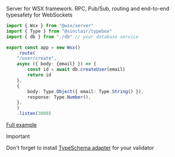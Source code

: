 Server for WSX framework. RPC, Pub/Sub, routing and end-to-end typesafety for WebSockets
```ts
import { Wsx } from "@wsx/server"
import { Type } from "@sinclair/typebox"
import { db } from "./db" // your database service

export const app = new Wsx()
	.route(
	"/user/create",
	async ({ body: {email} }) => {
		const id = await db.createUser(email)
		return id
	},
	{
		body: Type.Object({ email: Type.String() }),
		response: Type.Number(),
	},
	)
	.listen(3000)
```

[Full example](https://github.com/MeowningMaster/wsx/blob/main/apps/example/src/index.ts)

> [!IMPORTANT]  
> Don't forget to install [TypeSchema adapter](https://typeschema.com/) for your validator
